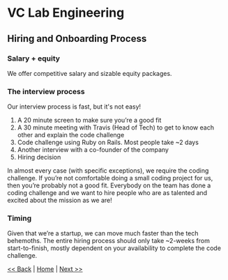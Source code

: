 # VC Lab Engineering
## Hiring and Onboarding Process

### Salary + equity

We offer competitive salary and sizable equity packages.

### The interview process

Our interview process is fast, but it's not easy!

1. A 20 minute screen to make sure you’re a good fit
2. A 30 minute meeting with Travis (Head of Tech) to get to know each other and explain the code challenge
3. Code challenge using Ruby on Rails. Most people take ~2 days
4. Another interview with a co-founder of the company
5. Hiring decision

In almost every case (with specific exceptions), we require the coding challenge. If you’re not comfortable doing a small coding project for us, then you’re probably not a good fit. Everybody on the team has done a coding challenge and we want to hire people who are as talented and excited about the mission as we are!

### Timing

Given that we’re a startup, we can move much faster than the tech behemoths. The entire hiring process should only take ~2-weeks from start-to-finish, mostly dependent on your availability to complete the code challenge.

[<< Back](culture-and-worklife-balance.md)  |  [Home](README.md)  |  [Next >>](questions.md)
